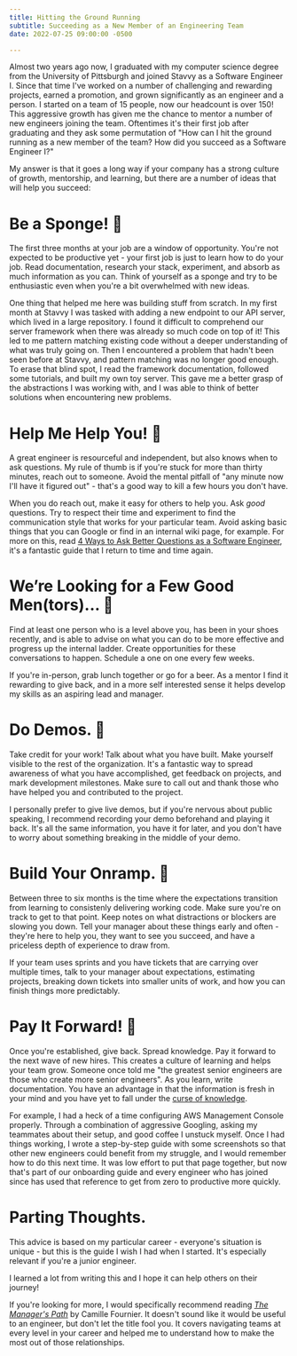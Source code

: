 ```yaml
---
title: Hitting the Ground Running
subtitle: Succeeding as a New Member of an Engineering Team
date: 2022-07-25 09:00:00 -0500

---
```


Almost two years ago now, I graduated with my computer science degree from the University of Pittsburgh and joined Stavvy as a Software Engineer I. Since that time I've worked on a number of challenging and rewarding projects, earned a promotion, and grown significantly as an engineer and a person. I started on a team of 15 people, now our headcount is over 150! This aggressive growth has given me the chance to mentor a number of new engineers joining the team. Oftentimes it's their first job after graduating and they ask some permutation of "How can I hit the ground running as a new member of the team? How did you succeed as a Software Engineer I?"

My answer is that it goes a long way if your company has a strong culture of growth, mentorship, and learning, but there are a number of ideas that will help you succeed:

# Be a Sponge! 🧽

The first three months at your job are a window of opportunity. You're not expected to be productive yet - your first job is just to learn how to do your job. Read documentation, research your stack, experiment, and absorb as much information as you can. Think of yourself as a sponge and try to be enthusiastic even when you're a bit overwhelmed with new ideas.

One thing that helped me here was building stuff from scratch. In my first month at Stavvy I was tasked with adding a new endpoint to our API server, which lived in a large repository. I found it difficult to comprehend our server framework when there was already so much code on top of it! This led to me pattern matching existing code without a deeper understanding of what was truly going on. Then I encountered a problem that hadn't been seen before at Stavvy, and pattern matching was no longer good enough. To erase that blind spot, I read the framework documentation, followed some tutorials, and built my own toy server. This gave me a better grasp of the abstractions I was working with, and I was able to think of better solutions when encountering new problems. 

# Help Me Help You! 🙏

A great engineer is resourceful and independent, but also knows when to ask questions. My rule of thumb is if you're stuck for more than thirty minutes, reach out to someone. Avoid the mental pitfall of "any minute now I'll have it figured out" - that's a good way to kill a few hours you don't have. 

When you do reach out, make it easy for others to help you. Ask *good* questions. Try to respect their time and experiment to find the communication style that works for your particular team. Avoid asking basic things that you can Google or find in an internal wiki page, for example. For more on this, read [4 Ways to Ask Better Questions as a Software Engineer]( https://betterprogramming.pub/4-ways-to-ask-better-questions-as-a-software-engineer-a342ffc251a1), it's a fantastic guide that I return to time and time again.


# We’re Looking for a Few Good Men(tors)... 🤝

Find at least one person who is a level above you, has been in your shoes recently, and is able to advise on what you can do to be more effective and progress up the internal ladder. Create opportunities for these conversations to happen. Schedule a one on one every few weeks. 

If you're in-person, grab lunch together or go for a beer. As a mentor I find it rewarding to give back, and in a more self interested sense it helps develop my skills as an aspiring lead and manager. 

# Do Demos. 🎤

Take credit for your work! Talk about what you have built. Make yourself visible to the rest of the organization. It's a fantastic way to spread awareness of what you have accomplished, get feedback on projects, and mark development milestones. Make sure to call out and thank those who have helped you and contributed to the project. 

I personally prefer to give live demos, but if you're nervous about public speaking, I recommend recording your demo beforehand and playing it back. It's all the same information, you have it for later, and you don't have to worry about something breaking in the middle of your demo. 

# Build Your Onramp. 🚧

Between three to six months is the time where the expectations transition from learning to consistenly delivering working code. Make sure you're on track to get to that point. Keep notes on what distractions or blockers are slowing you down. Tell your manager about these things early and often - they're here to help you, they want to see you succeed, and have a priceless depth of experience to draw from. 

If your team uses sprints and you have tickets that are carrying over multiple times, talk to your manager about expectations, estimating projects, breaking down tickets into smaller units of work, and how you can finish things more predictably. 

# Pay It Forward! 💸

Once you're established, give back. Spread knowledge. Pay it forward to the next wave of new hires. This creates a culture of learning and helps your team grow. Someone once told me "the greatest senior engineers are those who create more senior engineers". As you learn, write documentation. You have an advantage in that the information is fresh in your mind and you have yet to fall under the [curse of knowledge](https://en.wikipedia.org/wiki/Curse_of_knowledge).

For example, I had a heck of a time configuring AWS Management Console properly. Through a combination of aggressive Googling, asking my teammates about their setup, and good coffee I unstuck myself. Once I had things working, I wrote a step-by-step guide with some screenshots so that other new engineers could benefit from my struggle, and I would remember how to do this next time. It was low effort to put that page together, but now that's part of our onboarding guide and every engineer who has joined since has used that reference to get from zero to productive more quickly. 

# Parting Thoughts.

This advice is based on my particular career - everyone's situation is unique - but this is the guide I wish I had when I started. It's especially relevant if you're a junior engineer. 

I learned a lot from writing this and I hope it can help others on their journey! 

If you're looking for more, I would specifically recommend reading [*The Manager's Path*](https://www.oreilly.com/library/view/the-managers-path/9781491973882/) by Camille Fournier. It doesn't sound like it would be useful to an engineer, but don't let the title fool you. It covers navigating teams at every level in your career and helped me to understand how to make the most out of those relationships. 
